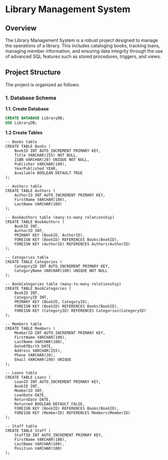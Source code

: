 # Library Management System

## Overview
The Library Management System is a robust project designed to manage the operations of a library. This includes cataloging books, tracking loans, managing member information, and ensuring data integrity through the use of advanced SQL features such as stored procedures, triggers, and views.

## Project Structure
The project is organized as follows:

### 1. Database Schema

**1.1. Create Database**
```sql
CREATE DATABASE LibraryDB;
USE LibraryDB;
```
**1.2 Create Tables**
```
-- Books table
CREATE TABLE Books (
    BookID INT AUTO_INCREMENT PRIMARY KEY,
    Title VARCHAR(255) NOT NULL,
    ISBN VARCHAR(20) UNIQUE NOT NULL,
    Publisher VARCHAR(100),
    YearPublished YEAR,
    Available BOOLEAN DEFAULT TRUE
);

-- Authors table
CREATE TABLE Authors (
    AuthorID INT AUTO_INCREMENT PRIMARY KEY,
    FirstName VARCHAR(100),
    LastName VARCHAR(100)
);

-- BookAuthors table (many-to-many relationship)
CREATE TABLE BookAuthors (
    BookID INT,
    AuthorID INT,
    PRIMARY KEY (BookID, AuthorID),
    FOREIGN KEY (BookID) REFERENCES Books(BookID),
    FOREIGN KEY (AuthorID) REFERENCES Authors(AuthorID)
);

-- Categories table
CREATE TABLE Categories (
    CategoryID INT AUTO_INCREMENT PRIMARY KEY,
    CategoryName VARCHAR(100) UNIQUE NOT NULL
);

-- BookCategories table (many-to-many relationship)
CREATE TABLE BookCategories (
    BookID INT,
    CategoryID INT,
    PRIMARY KEY (BookID, CategoryID),
    FOREIGN KEY (BookID) REFERENCES Books(BookID),
    FOREIGN KEY (CategoryID) REFERENCES Categories(CategoryID)
);

-- Members table
CREATE TABLE Members (
    MemberID INT AUTO_INCREMENT PRIMARY KEY,
    FirstName VARCHAR(100),
    LastName VARCHAR(100),
    DateOfBirth DATE,
    Address VARCHAR(255),
    Phone VARCHAR(20),
    Email VARCHAR(100) UNIQUE
);

-- Loans table
CREATE TABLE Loans (
    LoanID INT AUTO_INCREMENT PRIMARY KEY,
    BookID INT,
    MemberID INT,
    LoanDate DATE,
    ReturnDate DATE,
    Returned BOOLEAN DEFAULT FALSE,
    FOREIGN KEY (BookID) REFERENCES Books(BookID),
    FOREIGN KEY (MemberID) REFERENCES Members(MemberID)
);

-- Staff table
CREATE TABLE Staff (
    StaffID INT AUTO_INCREMENT PRIMARY KEY,
    FirstName VARCHAR(100),
    LastName VARCHAR(100),
    Position VARCHAR(100)
);

